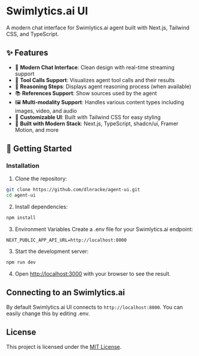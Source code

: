 # Swimlytics.ai UI

A modern chat interface for Swimlytics.ai agent built with Next.js, Tailwind CSS, and TypeScript. 

## ✨ Features

- 💬 **Modern Chat Interface**: Clean design with real-time streaming support
- 🧩 **Tool Calls Support**: Visualizes agent tool calls and their results
- 🧠 **Reasoning Steps**: Displays agent reasoning process (when available)
- 📚 **References Support**: Show sources used by the agent
- 🖼️ **Multi-modality Support**: Handles various content types including images, video, and audio
- 🎨 **Customizable UI**: Built with Tailwind CSS for easy styling
- 🧰 **Built with Modern Stack**: Next.js, TypeScript, shadcn/ui, Framer Motion, and more

## 🚀 Getting Started

### Installation

1. Clone the repository:

```bash
git clone https://github.com/dlnracke/agent-ui.git
cd agent-ui
```

2. Install dependencies:

```bash
npm install
```

3. Environment Variables
Create a .env file for your Swimlytics.ai endpoint:

```
NEXT_PUBLIC_APP_API_URL=http://localhost:8000
```
3. Start the development server:

```bash
npm run dev
```

4. Open [http://localhost:3000](http://localhost:3000) with your browser to see the result.

## Connecting to an Swimlytics.ai

By default Swimlytics.ai UI connects to `http://localhost:8000`. You can easily change this by editing .env.

## License

This project is licensed under the [MIT License](./LICENSE).
